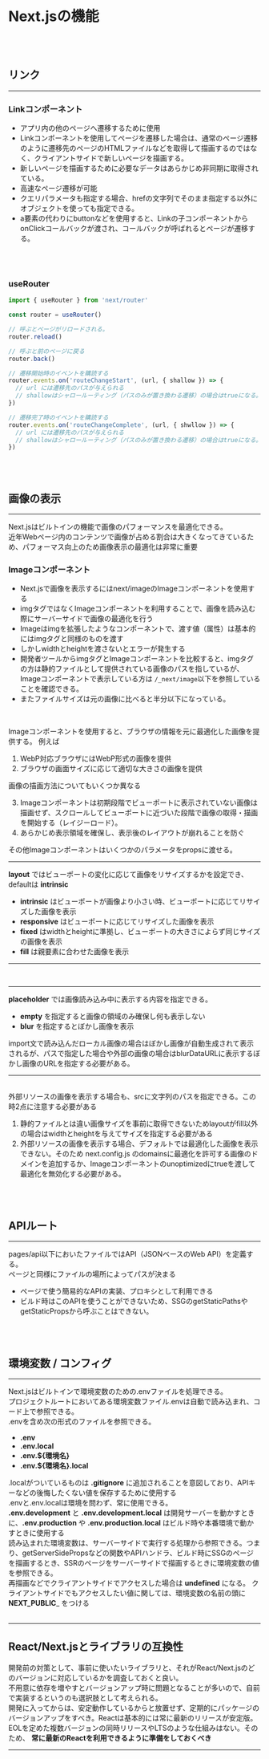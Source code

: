 # Next.jsの機能
<br>
<br>

## リンク
___
### Linkコンポーネント
* アプリ内の他のページへ遷移するために使用
* Linkコンポーネントを使用してページを遷移した場合は、通常のページ遷移のように遷移先のページのHTMLファイルなどを取得して描画するのではなく、クライアントサイドで新しいページを描画する。
* 新しいページを描画するために必要なデータはあらかじめ非同期に取得されている。
* 高速なページ遷移が可能
* クエリパラメータも指定する場合、hrefの文字列でそのまま指定する以外にオブジェクトを使っても指定できる。
* a要素の代わりにbuttonなどを使用すると、Linkの子コンポーネントからonClickコールバックが渡され、コールバックが呼ばれるとページが遷移する。
<br>
<br>

### useRouter

```javascript
import { useRouter } from 'next/router'

const router = useRouter()

// 呼ぶとページがリロードされる。
router.reload()

// 呼ぶと前のページに戻る
router.back()

// 遷移開始時のイベントを購読する
router.events.on('routeChangeStart', (url, { shallow }) => {
  // url には遷移先のパスが与えられる
  // shallowはシャロールーティング（パスのみが置き換わる遷移）の場合はtrueになる。
})

// 遷移完了時のイベントを購読する
router.events.on('routeChangeComplete', (url, { shwllow }) => {
  // url には遷移先のパスが与えられる
  // shallowはシャロールーティング（パスのみが置き換わる遷移）の場合はtrueになる。
})
```
<br>
<br>

## 画像の表示
___
Next.jsはビルトインの機能で画像のパフォーマンスを最適化できる。<br>
近年Webページ内のコンテンツで画像が占める割合は大きくなってきているため、パフォーマス向上のため画像表示の最適化は非常に重要
<br>

### Imageコンポーネント
* Next.jsで画像を表示するにはnext/imageのImageコンポーネントを使用する
* imgタグではなくImageコンポーネントを利用することで、画像を読み込む際にサーバーサイドで画像の最適化を行う
* Imageはimgを拡張したようなコンポーネントで、渡す値（属性）は基本的にはimgタグと同様のものを渡す
* しかしwidthとheightを渡さないとエラーが発生する
* 開発者ツールからimgタグとImageコンポーネントを比較すると、imgタグの方は静的ファイルとして提供されている画像のパスを指しているが、Imageコンポーネントで表示している方は `/_next/image`以下を参照していることを確認できる。
* またファイルサイズは元の画像に比べると半分以下になっている。
<br>

Imageコンポーネントを使用すると、ブラウザの情報を元に最適化した画像を提供する。
例えば

1. WebP対応ブラウザにはWebP形式の画像を提供
2. ブラウザの画面サイズに応じて適切な大きさの画像を提供

画像の描画方法についてもいくつか異なる

3. Imageコンポーネントは初期段階でビューポートに表示されていない画像は描画せず、スクロールしてビューポートに近づいた段階で画像の取得・描画を開始する（レイジーロード）。
4. あらかじめ表示領域を確保し、表示後のレイアウトが崩れることを防ぐ

その他Imageコンポーネントはいくつかのパラメータをpropsに渡せる。

___
__layout__ ではビューポートの変化に応じて画像をリサイズするかを設定でき、defaultは __intrinsic__
* __intrinsic__ はビューポートが画像より小さい時、ビューポートに応じてリサイズした画像を表示
* __responsive__ はビューポートに応じてリサイズした画像を表示
* __fixed__ はwidthとheightに準拠し、ビューポートの大きさによらず同じサイズの画像を表示
* __fill__ は親要素に合わせた画像を表示
___
<br>

___
__placeholder__ では画像読み込み中に表示する内容を指定できる。
* __empty__ を指定すると画像の領域のみ確保し何も表示しない
* __blur__ を指定するとぼかし画像を表示

import文で読み込んだローカル画像の場合はぼかし画像が自動生成されて表示されるが、パスで指定した場合や外部の画像の場合はblurDataURLに表示するぼかし画像のURLを指定する必要がある。
___

<br>
外部リソースの画像を表示する場合も、srcに文字列のパスを指定できる。この時2点に注意する必要がある

1. 静的ファイルとは違い画像サイズを事前に取得できないためlayoutがfill以外の場合はwidthとheightを与えてサイズを指定する必要がある
2. 外部リソースの画像を表示する場合、デフォルトでは最適化した画像を表示できない。そのため next.config.js のdomainsに最適化を許可する画像のドメインを追加するか、Imageコンポーネントのunoptimizedにtrueを渡して最適化を無効化する必要がある。
<br>
<br>

## APIルート
___
pages/api以下においたファイルではAPI（JSONベースのWeb API）を定義する。
<br>
ページと同様にファイルの場所によってパスが決まる

* ページで使う簡易的なAPIの実装、プロキシとして利用できる
* ビルド時はこのAPIを使うことができないため、SSGのgetStaticPathsやgetStaticPropsから呼ぶことはできない。
<br>
<br>

## 環境変数 / コンフィグ
___
Next.jsはビルトインで環境変数のための.envファイルを処理できる。<br>
プロジェクトルートにおいてある環境変数ファイル.envは自動で読み込まれ、コード上で参照できる。<br>
.envを含め次の形式のファイルを参照できる。

* __.env__
* __.env.local__
* __.env.${環境名}__
* __.env.${環境名}.local__

.localがついているものは __.gitignore__ に追加されることを意図しており、APIキーなどの後悔したくない値を保存するために使用する<br>
.envと.env.localは環境を問わず、常に使用できる。<br>
__.env.development__ と __.env.development.local__ は開発サーバーを動かすときに、__.env.production__ や __.env.production.local__ はビルド時や本番環境で動かすときに使用する
<br>
読み込まれた環境変数は、サーバーサイドで実行する処理から参照できる。つまり、getServerSidePropsなどの関数やAPIハンドラ、ビルド時にSSGのページを描画するとき、SSRのページをサーバーサイドで描画するときに環境変数の値を参照できる。<br>
再描画などでクライアントサイドでアクセスした場合は __undefined__ になる。
クライアントサイドでもアクセスしたい値に関しては、環境変数の名前の頭に __NEXT_PUBLIC___ をつける
<br>
<br>
___

## React/Next.jsとライブラリの互換性

開発前の対策として、事前に使いたいライブラリと、それがReact/Next.jsのどのバージョンに対応しているかを調査しておくと良い。<br>
不用意に依存を増やすとバージョンアップ時に問題となることが多いので、自前で実装するというのも選択肢として考えられる。<br>
開発に入ってからは、安定動作しているからと放置せず、定期的にパッケージのバージョンアップをすべき。Reactは基本的には常に最新のリリースが安定版。EOLを定めた複数バージョンの同時リリースやLTSのような仕組みはない。そのため、 __常に最新のReactを利用できるように準備をしておくべき__
___
